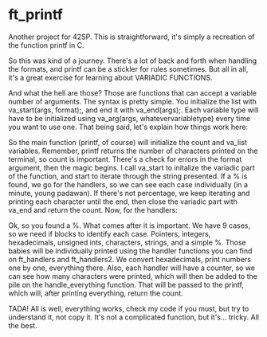 # ft_printf
Another project for 42SP. This is straightforward, it's simply a recreation of the function printf in C.

So this was kind of a journey. There's a lot of back and forth when handling the formats, and printf can
be a stickler for rules sometimes. But all in all, it's a great exercise for learning about VARIADIC FUNCTIONS.

And what the hell are those? Those are functions that can accept a variable number of arguments. The syntax is
pretty simple. You initialize the list with va_start(args, format);, and end it with va_end(args);. Each variable
type will have to be initialized using va_arg(args, whatevervariabletype) every time you want to use one. That being
said, let's explain how things work here:

So the main function (printf, of course) will initialize the count and va_list variables. Remember, printf returns
the number of characters printed on the terminal, so count is important. There's a check for errors in the format
argument, then the magic begins. I call va_start to initalize the variadic part of the function, and start to iterate
through the string presented. If a % is found, we go for the handlers, so we can see each case individually (in a minute,
young padawan). If there's not percentage, we keep iterating and printing each character until the end, then close the
variadic part with va_end and return the count. Now, for the handlers:

Ok, so you found a %. What comes after it is important. We have 9 cases, so we need if blocks to identify each case. Pointers,
integers, hexadecimals, unsigned ints, characters, strings, and a simple %. Those babies will be individually printed using
the handler functions you can find on ft_handlers and ft_handlers2. We convert hexadecimals, print numbers one by one, everything
there. Also, each handler will have a counter, so we can see how many characters were printed, which will then be added to the pile
on the handle_everything function. That will be passed to the printf, which will, after printing everything, return the count.

TADA! All is well, everything works, check my code if you must, but try to understand it, not copy it. It's not a complicated
function, but it's... tricky. All the best.
